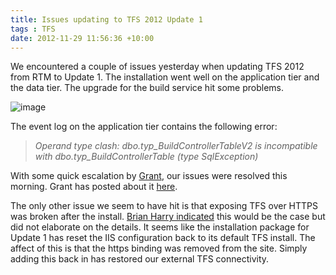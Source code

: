 ```yaml
---
title: Issues updating to TFS 2012 Update 1
tags : TFS
date: 2012-11-29 11:56:36 +10:00
---
```


We encountered a couple of issues yesterday when updating TFS 2012 from RTM to Update 1. The installation went well on the application tier and the data tier. The upgrade for the build service hit some problems.   

![image][0]

The event log on the application tier contains the following error:  
> _Operand type clash: dbo.typ_BuildControllerTableV2 is incompatible with dbo.typ_BuildControllerTable (type SqlException)_

With some quick escalation by [Grant][1], our issues were resolved this morning. Grant has posted about it [here][2].

The only other issue we seem to have hit is that exposing TFS over HTTPS was broken after the install. [Brian Harry indicated][3] this would be the case but did not elaborate on the details. It seems like the installation package for Update 1 has reset the IIS configuration back to its default TFS install. The affect of this is that the https binding was removed from the site. Simply adding this back in has restored our external TFS connectivity.

[0]: /blogfiles/clip_image002%5B4%5D.jpg
[1]: http://blogs.msdn.com/b/granth
[2]: http://stackoverflow.com/questions/13615812/error-when-installing-tfs-2012-update-1-dbo-typ-buildcontrollertablev2-is-inco
[3]: http://blogs.msdn.com/b/bharry/archive/2012/11/26/visual-studio-2012-update-1-is-available.aspx